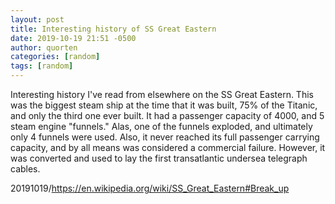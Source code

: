 ```yaml
---
layout: post
title: Interesting history of SS Great Eastern
date: 2019-10-19 21:51 -0500
author: quorten
categories: [random]
tags: [random]
---
```


Interesting history I've read from elsewhere on the SS Great Eastern.
This was the biggest steam ship at the time that it was built, 75% of
the Titanic, and only the third one ever built.  It had a passenger
capacity of 4000, and 5 steam engine "funnels."  Alas, one of the
funnels exploded, and ultimately only 4 funnels were used.  Also, it
never reached its full passenger carrying capacity, and by all means
was considered a commercial failure.  However, it was converted and
used to lay the first transatlantic undersea telegraph cables.

20191019/https://en.wikipedia.org/wiki/SS_Great_Eastern#Break_up
